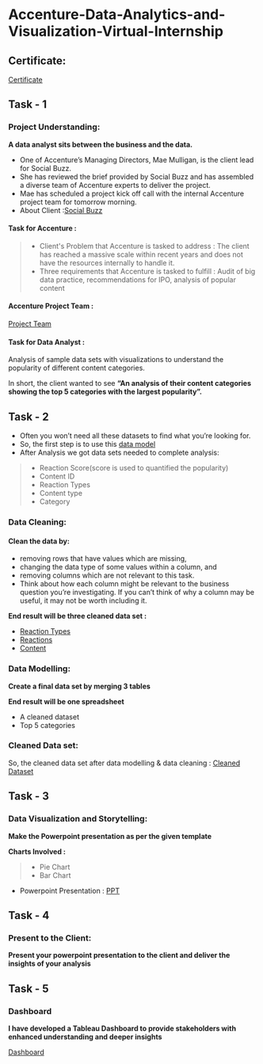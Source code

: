 # Accenture-Data-Analytics-and-Visualization-Virtual-Internship

## Certificate:
[Certificate](https://github.com/bandhavi1/Accenture-Data-Analytics-and-Visualization-Virtual-Internship/blob/main/Accenture_Certificate.pdf)

## Task - 1
### Project Understanding:
**A data analyst sits between the business and the data.**

 - One of Accenture’s Managing Directors, Mae Mulligan, is the client lead for Social Buzz.
 - She has reviewed the brief provided by Social Buzz and has assembled a diverse team of Accenture experts to deliver the project.
 - Mae has scheduled a project kick off call with the internal Accenture project team for tomorrow morning.
 - About Client :[Social Buzz](https://github.com/bandhavi1/Accenture-Data-Analytics-and-Visualization-Virtual-Internship/blob/main/Data_Analytics%20Client%20Brief.pdf)
#### Task for Accenture : 

 >- Client's Problem that Accenture is tasked to address : The client has reached a massive scale within recent years and does not have the resources internally to handle it.
 >- Three requirements that Accenture is tasked to fulfill : Audit of big data practice, recommendations for IPO, analysis of popular content
 
 #### Accenture Project Team :
[Project Team](https://github.com/bandhavi1/Accenture-Data-Analytics-and-Visualization-Virtual-Internship/blob/main/Internal%20stakeholder%20chart.pdf)

 #### Task for Data Analyst :
Analysis of sample data sets with visualizations to understand the popularity of different content categories.

In short, the client wanted to see **“An analysis of their content categories showing the top 5 categories with the largest popularity”.** 

## Task - 2
 - Often you won’t need all these datasets to find what you’re looking for.
 - So, the first step is to use this [data model](https://github.com/bandhavi1/Accenture-Data-Analytics-and-Visualization-Virtual-Internship/blob/main/Data%20model.pdf)
 - After Analysis we got data sets needed to complete analysis:
 >- Reaction Score(score is used to quantified the popularity)
 >- Content ID
 >- Reaction Types
 >- Content type
 >- Category
 
### Data Cleaning:
#### Clean the data by:
 - removing rows that have values which are missing,
 - changing the data type of some values within a column, and
 - removing columns which are not relevant to this task.
 - Think about how each column might be relevant to the business question you’re investigating. If you can’t think of why a column may be useful, it may not be worth including it.

**End result will be three cleaned data set :**
 - [Reaction Types](https://github.com/bandhavi1/Accenture-Data-Analytics-and-Visualization-Virtual-Internship/blob/main/ReactionTypes%20(1).csv)
 - [Reactions](https://github.com/bandhavi1/Accenture-Data-Analytics-and-Visualization-Virtual-Internship/blob/main/Reactions%20(1).csv)
 - [Content](https://github.com/bandhavi1/Accenture-Data-Analytics-and-Visualization-Virtual-Internship/blob/main/Content%20(1).csv)

### Data Modelling:

**Create a final data set by merging 3 tables**

**End result will be one spreadsheet**
 - A cleaned dataset
 - Top 5 categories
 
 ### Cleaned Data set:
 So, the cleaned data set after data modelling & data cleaning : [Cleaned Dataset](https://github.com/bandhavi1/Accenture-Data-Analytics-and-Visualization-Virtual-Internship/blob/main/Cleaned_Data.xlsx)
 
 ## Task - 3
 ### Data Visualization and Storytelling:
 **Make the Powerpoint presentation as per the given template**
 
 **Charts Involved :**
  >- Pie Chart
  >- Bar Chart
  
 - Powerpoint Presentation : [PPT](https://github.com/bandhavi1/Accenture-Data-Analytics-and-Visualization-Virtual-Internship/blob/main/Presentation.pdf)
 
 ## Task - 4
 ### Present to the Client:
 **Present your powerpoint presentation to the client and deliver the insights of your analysis** 

 ## Task - 5
 ### Dashboard
 **I have developed a Tableau Dashboard to provide stakeholders with enhanced understanding and deeper insights**
 
 
 [Dashboard](https://public.tableau.com/app/profile/bandhavi.parvathaneni/viz/SocialBuzz_17083805325180/Dashboard1?publish=yes)
 
